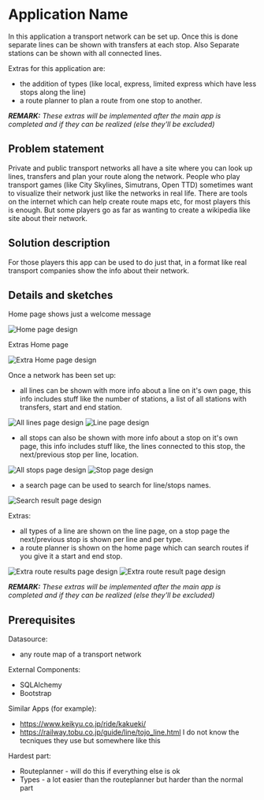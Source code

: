 # Application Name

In this application a transport network can be set up. Once this is done separate lines can be shown with transfers at each stop. Also Separate stations can be shown with all connected lines.

Extras for this application are:
* the addition of types (like local, express, limited express which have less stops along the line)
* a route planner to plan a route from one stop to another.

***REMARK:** These extras will be implemented after the main app is completed and if they can be realized (else they'll be excluded)*

## Problem statement

Private and public transport networks all have a site where you can look up lines, transfers and plan your route along the network. People who play transport games (like City Skylines, Simutrans, Open TTD) sometimes want to visualize their network just like the networks in real life. There are tools on the internet which can help create route maps etc, for most players this is enough. But some players go as far as wanting to create a wikipedia like site about their network.

## Solution description

For those players this app can be used to do just that, in a format like real transport companies show the info about their network.

## Details and sketches

Home page shows just a welcome message

![Home page design](doc/home-page.png)

Extras Home page

![Extra Home page design](doc/extra-home-page.png)

Once a network has been set up:
* all lines can be shown with more info about a line on it's own page, this info includes stuff like the number of stations, a list of all stations with transfers, start and end station.

![All lines page design](doc/all-lines-page.png)
![Line page design](doc/line-page.png)

* all stops can also be shown with more info about a stop on it's own page, this info includes stuff like, the lines connected to this stop, the next/previous stop per line, location.

![All stops page design](doc/all-stops-page.png)
![Stop page design](doc/stop-page.png)

* a search page can be used to search for line/stops names.

![Search result page design](doc/search-result-page.png)

Extras:
* all types of a line are shown on the line page, on a stop page the next/previous stop is shown per line and per type.
* a route planner is shown on the home page which can search routes if you give it a start and end stop.

![Extra route results page design](doc/extra-route-results-page.png)
![Extra route result page design](doc/extra-route-result-page.png)

***REMARK:** These extras will be implemented after the main app is completed and if they can be realized (else they'll be excluded)*

## Prerequisites
Datasource:
* any route map of a transport network

External Components:
* SQLAlchemy
* Bootstrap

Similar Apps (for example):
* https://www.keikyu.co.jp/ride/kakueki/
* https://railway.tobu.co.jp/guide/line/tojo_line.html
I do not know the tecniques they use but somewhere like this

Hardest part:
* Routeplanner - will do this if everything else is ok
* Types - a lot easier than the routeplanner but harder than the normal part

